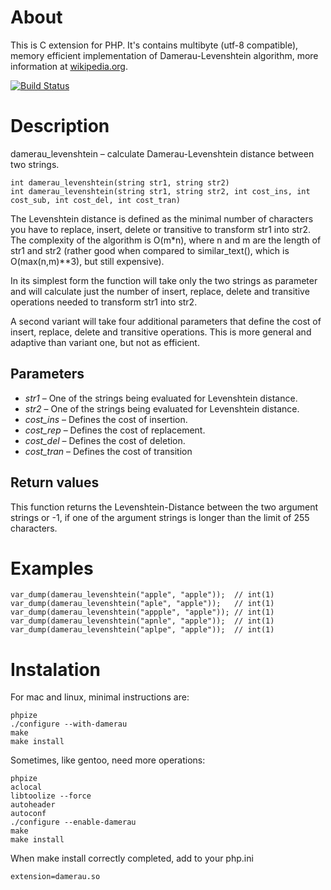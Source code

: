 # About

This is C extension for PHP.
It's contains multibyte (utf-8 compatible), memory efficient implementation of Damerau-Levenshtein algorithm, more information at [wikipedia.org](http://en.wikipedia.org/wiki/Damerau–Levenshtein_distance).

[![Build Status](https://api.travis-ci.org/mitallast/damerau-levenshtein.png)](https://travis-ci.org/mitallast/damerau-levenshtein)

# Description

damerau_levenshtein – calculate Damerau-Levenshtein distance between two strings.

    int damerau_levenshtein(string str1, string str2)
    int damerau_levenshtein(string str1, string str2, int cost_ins, int cost_sub, int cost_del, int cost_tran)


The Levenshtein distance is defined as the minimal number of characters you have to replace, insert, delete or transitive to transform str1 into str2. The complexity of the algorithm is O(m*n), where n and m are the length of str1 and str2 (rather good when compared to similar_text(), which is O(max(n,m)**3), but still expensive).

In its simplest form the function will take only the two strings as parameter and will calculate just the number of insert, replace, delete and transitive operations needed to transform str1 into str2.

A second variant will take four additional parameters that define the cost of insert, replace, delete and transitive operations. This is more general and adaptive than variant one, but not as efficient.

## Parameters

* *str1* – One of the strings being evaluated for Levenshtein distance.
* *str2* – One of the strings being evaluated for Levenshtein distance.
* *cost_ins* – Defines the cost of insertion.
* *cost_rep* – Defines the cost of replacement.
* *cost_del* – Defines the cost of deletion.
* *cost_tran* – Defines the cost of transition

## Return values

This function returns the Levenshtein-Distance between the two argument strings or -1, if one of the argument strings is longer than the limit of 255 characters.

# Examples

    var_dump(damerau_levenshtein("apple", "apple"));  // int(1)
    var_dump(damerau_levenshtein("aple", "apple"));   // int(1)
    var_dump(damerau_levenshtein("appple", "apple")); // int(1)
    var_dump(damerau_levenshtein("apnle", "apple"));  // int(1)
    var_dump(damerau_levenshtein("aplpe", "apple"));  // int(1)

# Instalation

For mac and linux, minimal instructions are:

    phpize
    ./configure --with-damerau
    make
    make install

Sometimes, like gentoo, need more operations:

    phpize
    aclocal
    libtoolize --force
    autoheader
    autoconf
    ./configure --enable-damerau
    make
    make install

When make install correctly completed, add to your php.ini

    extension=damerau.so

